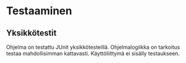 # Testaaminen

## Yksikkötestit

Ohjelma on testattu JUnit yksikkötesteillä. Ohjelmalogiikka on tarkoitus testaa mahdollisimman kattavasti. Käyttöliittymä ei sisälly testaukseen.
